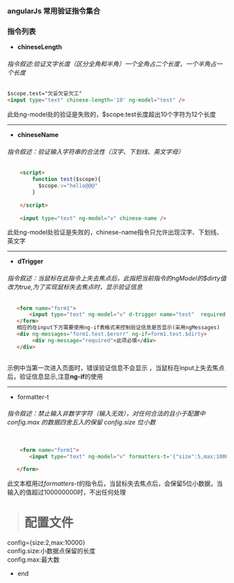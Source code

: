 ### angularJs 常用验证指令集合  

### 指令列表

+ **chineseLength**

###### 指令叙述:验证文字长度（区分全角和半角）一个全角占二个长度，一个半角占一个长度

```html
$scope.test="欠妥欠妥欠工"
<input type="text" chinese-length='10' ng-model="test" />   

```
此处ng-model处的验证是失败的，$scope.test长度超出10个字符为12个长度

---

+ **chineseName**

###### 指令叙述：验证输入字符串的合法性（汉字、下划线、英文字母）

```html
    <script>
        function test($scope){
          $scope.v="hello@@@"
        }
        
    </script>
  
    <input type="text" ng-model="v" chinese-name />
 ```
 此处ng-model处验证是失败的，chinese-name指令只允许出现汉字、下划线、英文字
 
 ---

 + **dTrigger**
 
 ###### 指令叙述：当鼠标在此指令上失去焦点后，此指把当前指令的ngModel的$dirty值改为true,为了实现鼠标失去焦点时，显示验证信息
 ```html
    <form name="form1">
        <input type="text" ng-model="v" d-trigger name="test"  required />
    </form>
    相应的在input下方需要使用ng-if表格式来控制验证信息是否显示(采用ngMessages)
    <div ng-messages="form1.test.$erorr" ng-if=form1.test.$dirty>
         <div ng-message="required">此项必填</div>
    </div>
    
 ```
 示例中当第一次进入页面时，错误验证信息不会显示 ，当鼠标在input上失去焦点后，验证信息显示,注意**ng-if**的使用
 
 ---

 + formatter-t
 
 ###### 指令叙述：禁止输入非数字字符（输入无效），对任何合法的且小于配置中 *config.max* 的数据四舍五入的保留 *config.size* 位小数
 ```html
    
     <form name="form1">
        <input type="text" ng-model="v" formatters-t='{"size":5,max:100000000}' name="test" />
    
    </form>
 ```
 此文本框用过*formatters-t*的指令后，当鼠标失去焦点后，会保留5位小数据，当输入的值超过100000000时，不出任何处理
 > # 配置文件 #
  config={size:2,max:10000}  
  config.size:小数据点保留的长度  
  config.max:最大数
 + end
